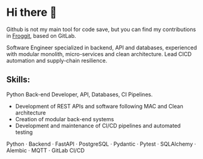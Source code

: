 # Hi there 👋

<!--
**Karine-Bauch/Karine-Bauch** is a ✨ _special_ ✨ repository because its `README.md` (this file) appears on your GitHub profile.
-->

Github is not my main tool for code save, but you can find my contributions in [Froggit](https://lab.frogg.it/Karine-Bauch), based on GitLab.

Software Engineer specialized in backend, API and databases, experienced with modular monolith, micro-services and clean architecture. Lead CICD automation and supply-chain resilience.

## Skills:

Python Back-end Developer, API, Databases, CI Pipelines.
- Development of REST APIs and software following MAC and Clean architecture
- Creation of modular back-end systems
- Development and maintenance of CI/CD pipelines and automated testing

Python · Backend · FastAPI · PostgreSQL · Pydantic · Pytest · SQLAlchemy · Alembic · MQTT · GitLab CI/CD

